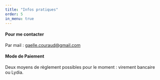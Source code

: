 ```yaml
---
title: "Infos pratiques"
order: 5
in_menu: true
---
```

#### Pour me contacter
Par mail : [gaelle.couraud@gmail.com](mailto:gaelle.couraud@gmail.com) 


#### Mode de Paiement 
Deux moyens de règlement possibles pour le moment : virement bancaire ou Lydia. 
